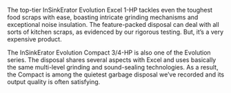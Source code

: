 The top-tier InSinkErator Evolution Excel 1-HP tackles even the toughest food scraps with ease, boasting intricate grinding mechanisms and exceptional noise insulation. The feature-packed disposal can deal with all sorts of kitchen scraps, as evidenced by our rigorous testing. But, it’s a very expensive product.

The InSinkErator Evolution Compact 3/4-HP is also one of the Evolution series. The disposal shares several aspects with Excel and uses basically the same multi-level grinding and sound-sealing technologies. As a result, the Compact is among the quietest garbage disposal we’ve recorded and its output quality is often satisfying.